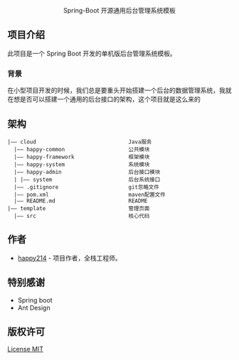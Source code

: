 <p align="center">
  Spring-Boot 开源通用后台管理系统模板
</p>

<span id="nav-1"></span>

<span id="nav-2"></span>

<span id="nav-3"></span>

## 项目介绍

此项目是一个 Spring Boot 开发的单机版后台管理系统模板。

<span id="nav-3-1"></span>

### 背景

在小型项目开发的时候，我们总是要重头开始搭建一个后台的数据管理系统，我就在想是否可以搭建一个通用的后台接口的架构，这个项目就是这么来的

<span id="nav-4"></span>

<span id="nav-6"></span>

## 架构

```
|—— cloud                             Java服务
  |—— happy-common                    公共模块
  |—— happy-framework                 框架模块
  |—— happy-system                    系统模块
  |—— happy-admin                     后台接口模块
  | |—— system                        后台系统接口
  |—— .gitignore                      git忽略文件
  |—— pom.xml                         maven配置文件
  |—— README.md                       README
|—— template                          管理页面
  |—— src                             核心代码
```

## 作者

- [happy214](https://github.com/RogerPeng123) - 项目作者，全栈工程师。

</details>

<span id="nav-12"></span>

## 特别感谢

- Spring boot
- Ant Design

<span id="nav-15"></span>

## 版权许可

[License MIT](LICENSE)
